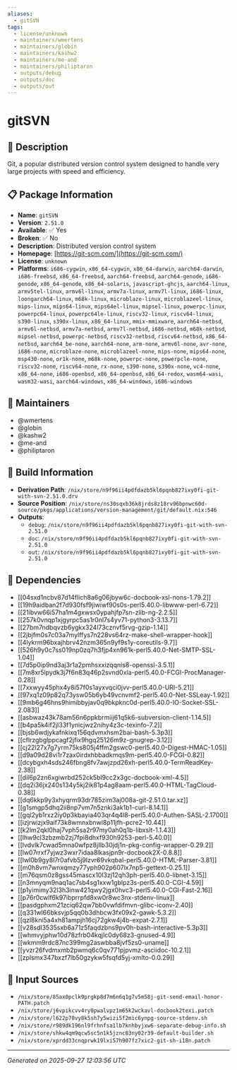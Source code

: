 ```yaml
---
aliases:
  - gitSVN
tags:
  - license/unknown
  - maintainers/wmertens
  - maintainers/globin
  - maintainers/kashw2
  - maintainers/me-and
  - maintainers/philiptaron
  - outputs/debug
  - outputs/doc
  - outputs/out
---
```


# gitSVN

## 📝 Description

Git, a popular distributed version control system designed to
handle very large projects with speed and efficiency.


## 📋 Package Information

- **Name**: `gitSVN`
- **Version**: `2.51.0`
- **Available**: ✅ Yes
- **Broken**: ✅ No
- **Description**: Distributed version control system
- **Homepage**: [https://git-scm.com/](https://git-scm.com/)
- **License**: `unknown`
- **Platforms**: `i686-cygwin`, `x86_64-cygwin`, `x86_64-darwin`, `aarch64-darwin`, `i686-freebsd`, `x86_64-freebsd`, `aarch64-freebsd`, `aarch64-genode`, `i686-genode`, `x86_64-genode`, `x86_64-solaris`, `javascript-ghcjs`, `aarch64-linux`, `armv5tel-linux`, `armv6l-linux`, `armv7a-linux`, `armv7l-linux`, `i686-linux`, `loongarch64-linux`, `m68k-linux`, `microblaze-linux`, `microblazeel-linux`, `mips-linux`, `mips64-linux`, `mips64el-linux`, `mipsel-linux`, `powerpc-linux`, `powerpc64-linux`, `powerpc64le-linux`, `riscv32-linux`, `riscv64-linux`, `s390-linux`, `s390x-linux`, `x86_64-linux`, `mmix-mmixware`, `aarch64-netbsd`, `armv6l-netbsd`, `armv7a-netbsd`, `armv7l-netbsd`, `i686-netbsd`, `m68k-netbsd`, `mipsel-netbsd`, `powerpc-netbsd`, `riscv32-netbsd`, `riscv64-netbsd`, `x86_64-netbsd`, `aarch64_be-none`, `aarch64-none`, `arm-none`, `armv6l-none`, `avr-none`, `i686-none`, `microblaze-none`, `microblazeel-none`, `mips-none`, `mips64-none`, `msp430-none`, `or1k-none`, `m68k-none`, `powerpc-none`, `powerpcle-none`, `riscv32-none`, `riscv64-none`, `rx-none`, `s390-none`, `s390x-none`, `vc4-none`, `x86_64-none`, `i686-openbsd`, `x86_64-openbsd`, `x86_64-redox`, `wasm64-wasi`, `wasm32-wasi`, `aarch64-windows`, `x86_64-windows`, `i686-windows`
## 👥 Maintainers

- @wmertens
- @globin
- @kashw2
- @me-and
- @philiptaron


## 🔧 Build Information

- **Derivation Path**: `/nix/store/n9f96ii4pdfdazb5kl6pqnb827ixy0fi-git-with-svn-2.51.0.drv`
- **Source Position**: `/nix/store/ns30sqxb36k8jrds8z18rv96bpnwc60d-source/pkgs/applications/version-management/git/default.nix:546`
- **Outputs**:
  - `debug`:  `/nix/store/n9f96ii4pdfdazb5kl6pqnb827ixy0fi-git-with-svn-2.51.0`
  - `doc`:  `/nix/store/n9f96ii4pdfdazb5kl6pqnb827ixy0fi-git-with-svn-2.51.0`
  - `out`:  `/nix/store/n9f96ii4pdfdazb5kl6pqnb827ixy0fi-git-with-svn-2.51.0`

## 🔗 Dependencies

- [[04sxd1ncbv87d14flich8a6g06jbyw6c-docbook-xsl-nons-1.79.2]]
- [[19h9aidban2f7d930fsf9jiwiwf90s0s-perl5.40.0-libwww-perl-6.72]]
- [[21ibvw66i57ha1m4gxwsx0ypahjfp7sn-zlib-ng-2.2.5]]
- [[257k0vnqp1xjgyrpc5as1r0nl7s4yv71-python3-3.13.7]]
- [[27bm7ndbqvzb6ygkx324l73cznvf5rvg-gzip-1.14]]
- [[2jbjfm0s7c03a7mylffys7n228vs64rz-make-shell-wrapper-hook]]
- [[4lykrm96bxajhbrv42nzm365n9yf9s1y-coreutils-9.7]]
- [[526h9y0c7ss019np0zq7h3fjp4xn961k-perl5.40.0-Net-SMTP-SSL-1.04]]
- [[7d5p0ip9nd3aj3r1a2pmhsxxizqqnis8-openssl-3.5.1]]
- [[7m8xr5lpydk3j7f6n83q46p2svnd0xla-perl5.40.0-FCGI-ProcManager-0.28]]
- [[7xxwyy45phx4y8i57f0s1ayxvqci0jvv-perl5.40.0-URI-5.21]]
- [[97xq1z09p82q73ysw05b6yb49vcnvmf2-perl5.40.0-Net-SSLeay-1.92]]
- [[9mb6g46hns9himibbyjav0q9bkpknc0d-perl5.40.0-IO-Socket-SSL-2.083]]
- [[asbwaz43k78am56n6ppkbrmiij61q5k6-subversion-client-1.14.5]]
- [[b4pa5k4if2jl33f1ynicjwz2nihy4z3c-texinfo-7.2]]
- [[bjsb6wdjykafnkixq156qdvmxhsm2bai-bash-5.3p3]]
- [[cflrzgbglppcagf2jfix9hgq25126m9z-gnugrep-3.12]]
- [[cj22l27x7g7yrm75ks805j4ffm2gswc0-perl5.40.0-Digest-HMAC-1.05]]
- [[d9a09d28vi1r7zax0irdxhbbadkmqs9m-perl5.40.0-FCGI-0.82]]
- [[dcybgxh4sds246fbng8fv7awjzpd26xh-perl5.40.0-TermReadKey-2.38]]
- [[dil6p2zn6xgiwrbd252ck5bl9cc2x3gc-docbook-xml-4.5]]
- [[dq2i36jx240s134y5kj2ik81p4ag8aam-perl5.40.0-HTML-TagCloud-0.38]]
- [[dq6kkp9y3xhyqrm93dr785zim3aj008a-git-2.51.0.tar.xz]]
- [[g1smgp5dhq2ii8np7vm7n5znki3ak1b1-curl-8.14.1]]
- [[gql2yb1rxz2iy0p3kbayia403qr4q4l8-perl5.40.0-Authen-SASL-2.1700]]
- [[izjrwizjx9aif73k8wmnxbnwl8p11jfh-pcre2-10.44]]
- [[k2lm2qkl0haj7vph5sa2r97my0ah0q1b-libxslt-1.1.43]]
- [[lhw9cl3zbzmb2zj7fpi8dhxf930h9253-perl-5.40.0]]
- [[lvdvlk7cwad5mna0wfpz8jllb30jdj1n-pkg-config-wrapper-0.29.2]]
- [[lw07rrxf7yjwz3wxr7idaa8lkasjpn9r-docbook2X-0.8.8]]
- [[lwl0b9gy8l7r0afvb5j9lzvr69vkqbal-perl5.40.0-HTML-Parser-3.81]]
- [[m0h8vm7wnxqmzy77yph902p607lx7np5-gettext-0.25.1]]
- [[m76qsm0z8gss45mascx10l3zj12qh3ph-perl5.40.0-libnet-3.15]]
- [[n3mnyqm9naq1ac7sb4sg1xxw1gblpz3s-perl5.40.0-CGI-4.59]]
- [[p1yimimy32l3h3inw421qwy2jgx0hvc3-perl5.40.0-CGI-Fast-2.16]]
- [[p76r0cwlf6k97ibprrpfd8xw0r8wc3nx-stdenv-linux]]
- [[pasdgphxm21zciq62qw7bb0vwfdifmvn-glibc-iconv-2.40]]
- [[q331wl66bksvjp5qq0b3dhbcw3fx09x2-gawk-5.3.2]]
- [[qzl8kni5a4xh81ampjh16cj72gkw4j4b-expat-2.7.1]]
- [[v28sdl3535sxb6a71z5faqdzbns9pv0h-bash-interactive-5.3p3]]
- [[whmvyjphw10d78zfrb04kqjlc0dy68z3-gnused-4.9]]
- [[wkmm9rdc87nc399mg2aswbba8jvf5zs0-uname]]
- [[yvzr26fvdmxmb2pwmq6c0qv771pjpvmz-asciidoc-10.2.1]]
- [[zplsmx347bxzf7lb50gzykw5fsqfd5yj-xmlto-0.0.29]]

## 📁 Input Sources

- `/nix/store/85ax0pclk9prgkp8d7m6n6q1g7v5m58j-git-send-email-honor-PATH.patch`
- `/nix/store/j6vpikcvv4ry0pwalvpz1m65k2wckavl-docbook2texi.patch`
- `/nix/store/l622p70vy8k5sh7y5wizi5f2mic6ynpg-source-stdenv.sh`
- `/nix/store/r989dk196nl9frhnfsa1lb7knhbyjxw6-separate-debug-info.sh`
- `/nix/store/shkw4qm9qcw5sc5n1k5jznc83ny02r39-default-builder.sh`
- `/nix/store/xprdd33cnqprwk19lxi57h907fz7xic2-git-sh-i18n.patch`

---
*Generated on 2025-09-27 12:03:56 UTC*

